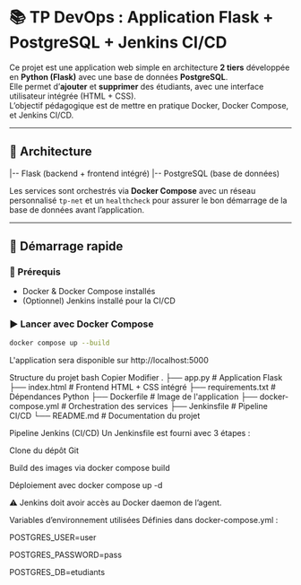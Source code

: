 # 📚 TP DevOps : Application Flask + PostgreSQL + Jenkins CI/CD

Ce projet est une application web simple en architecture **2 tiers** développée en **Python (Flask)** avec une base de données **PostgreSQL**.  
Elle permet d’**ajouter** et **supprimer** des étudiants, avec une interface utilisateur intégrée (HTML + CSS).  
L’objectif pédagogique est de mettre en pratique Docker, Docker Compose, et Jenkins CI/CD.

---

## 🧱 Architecture

|-- Flask (backend + frontend intégré)
|-- PostgreSQL (base de données)

Les services sont orchestrés via **Docker Compose** avec un réseau personnalisé `tp-net` et un `healthcheck` pour assurer le bon démarrage de la base de données avant l’application.

---

## 🚀 Démarrage rapide

### 🔧 Prérequis

- Docker & Docker Compose installés
- (Optionnel) Jenkins installé pour la CI/CD

### ▶️ Lancer avec Docker Compose

```bash
docker compose up --build
```
L'application sera disponible sur http://localhost:5000

Structure du projet
bash
Copier
Modifier
.
├── app.py                 # Application Flask
├── index.html             # Frontend HTML + CSS intégré
├── requirements.txt       # Dépendances Python
├── Dockerfile             # Image de l'application
├── docker-compose.yml     # Orchestration des services
├── Jenkinsfile            # Pipeline CI/CD
└── README.md              # Documentation du projet


Pipeline Jenkins (CI/CD)
Un Jenkinsfile est fourni avec 3 étapes :

Clone du dépôt Git

Build des images via docker compose build

Déploiement avec docker compose up -d

⚠️ Jenkins doit avoir accès au Docker daemon de l’agent.


Variables d’environnement utilisées
Définies dans docker-compose.yml :

POSTGRES_USER=user

POSTGRES_PASSWORD=pass

POSTGRES_DB=etudiants
